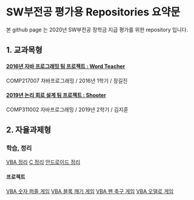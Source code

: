 # SW부전공 평가용 Repositories 요약문
본 github page 는 2020년 SW부전공 장학금 지급 평가를 위한 repository 입니다.

## 1. 교과목형
#### [2016년 자바 프로그래밍 팀 프로젝트 : Word Teacher](https://github.com/ke-nai/JAVA-2016TeamProject-Word_Teacher)
COMP217007 자바프로그래밍 / 2016년 1학기 / 장길진
#### [2019년 논리 회로 설계 팀 프로젝트 : Shooter](https://github.com/ke-nai/JAVA-2016TeamProject-Word_Teacher)
COMP311002 자바프로그래밍 / 2019년 2학기 / 김지훈

## 2. 자율과제형
### 학습, 정리
[VBA 정리](https://github.com/ke-nai/VBA)
[C 정리](https://github.com/ke-nai/C)
[안드로이드 정리](https://github.com/ke-nai/Android)

#### 프로젝트
[VBA 숫자 퍼즐 게임](https://github.com/ke-nai/VBA-Number_Puzzle)
[VBA 블록 깨기 게임](https://github.com/ke-nai/VBA-Block_Break)
[VBA 펜 축구 게임](https://github.com/ke-nai/VBA-Pen_Soccer)
[VBA 오델로 게임](https://github.com/ke-nai/VBA-Othello)



